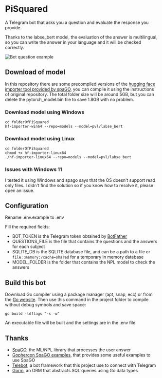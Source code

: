 # PiSquared
A Telegram bot that asks you a question and evaluate the response you provide.

Thanks to the labse_bert model, the evaluation of the answer is multilingual, so you can write the answer in your language and it will be checked correctly.

![Bot question example](/../photo/answer_example.png?raw=true "Bot question example")

## Download of model
In this repository there are some precompiled versions of the [hugging face importer tool provided by spaGO](https://github.com/nlpodyssey/spago/tree/main/cmd/huggingfaceimporter),
you can compile it using the instructions of original repository.
The total folder size will be around 5GB, but you can delete the pytorch_model.bin file to save 1.8GB with no problem.

### Download model using Windows
```
cd folderOfPiSquared
hf-importer-win64 --repo=models --model=pvl/labse_bert
```

### Download model using Linux
```
cd folderOfPiSquared
chmod +x hf-importer-linux64
./hf-importer-linux64 --repo=models --model=pvl/labse_bert
```

### Issues with Windows 11
I tested it using Windows and spago says that the OS doesn't support read only files.
I didn't find the solution so if you know how to resolve it, please open an issue.

## Configuration
Rename .env.example to .env

Fill the required fields:
- BOT_TOKEN is the Telegram token obtained by [BotFather](https://t.me/BotFather)
- QUESTIONS_FILE is the file that contains the questions and the answers for each subject
- SQLITE_DB is the SQLITE database file, and can be a path to a file or `file::memory:?cache=shared` for a temporary in memory database
- MODEL_FOLDER is the folder that contains the NPL model to check the answers

## Build this bot
Download Go compiler using a package manager (apt, snap, ecc) or from the [Go website](https://go.dev/dl/).
Then use this command in the project folder to compile without debug symbols and save space:
```
go build -ldflags "-s -w"
```
An executable file will be built and the settings are in the .env file.

## Thanks
- [SpaGO](https://github.com/nlpodyssey/spago), the ML/NPL library that processes the user answer
- [Gophercon SpaGO examples](https://github.com/matteo-grella/gophercon-eu-2021), that provides some useful examples to use SpaGO
- [Telebot](https://github.com/tucnak/telebot), a bot framework that this project use to connect with Telegram
- [Gorm](https://github.com/go-gorm/gorm), an ORM that abstracts SQL queries using Go data types
